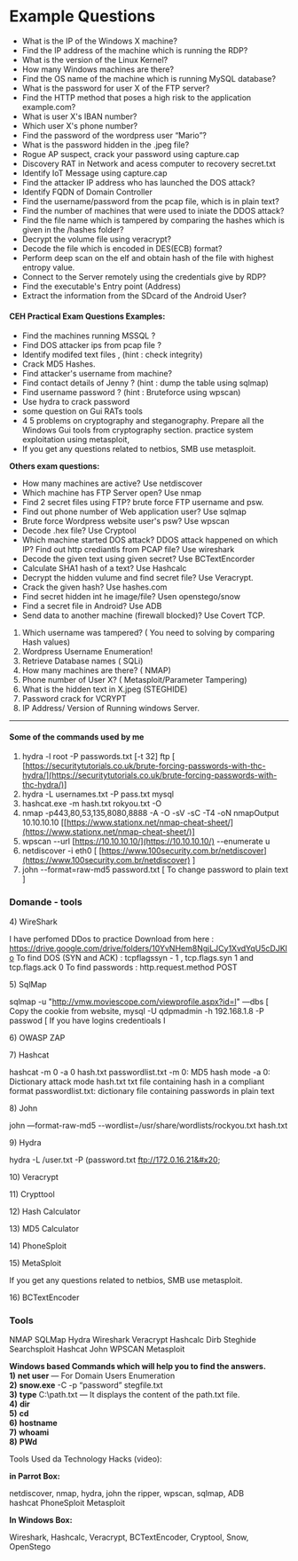 # Example Questions

* What is the IP of the Windows X machine?
* Find the IP address of the machine which is running the RDP?
* What is the version of the Linux Kernel?
* How many Windows machines are there?
* Find the OS name of the machine which is running MySQL database?
* What is the password for user X of the FTP server?
* Find the HTTP method that poses a high risk to the application example.com?
* What is user X's IBAN number?
* Which user X's phone number?
* Find the password of the wordpress user “Mario”?
* What is the password hidden in the .jpeg file?
* Rogue AP suspect, crack your password using capture.cap
* Discovery RAT in Network and acess computer to recovery secret.txt
* Identify IoT Message using capture.cap
* Find the attacker IP address who has launched the DOS attack?
* Identify FQDN of Domain Controller
* Find the username/password from the pcap file, which is in plain text?
* Find the number of machines that were used to iniate the DDOS attack?
* Find the file name which is tampered by comparing the hashes which is given in the /hashes folder?
* Decrypt the volume file using veracrypt?
* Decode the file which is encoded in DES(ECB) format?
* Perform deep scan on the elf and obtain hash of the file with highest entropy value.
* Connect to the Server remotely using the credentials give by RDP?
* Find the executable's Entry point (Address)
* Extract the information from the SDcard of the Android User?

#### CEH Practical Exam Questions Examples:

* Find the machines running MSSQL ?
* Find DOS attacker ips from pcap file ?
* Identify modifed text files , (hint : check integrity)
* Crack MD5 Hashes.
* Find attacker's username from machine?
* Find contact details of Jenny ? (hint : dump the table using sqlmap)
* Find username password ? (hint : Bruteforce using wpscan)
* Use hydra to crack password
* some question on Gui RATs tools
* 4 5 problems on cryptography and steganography. Prepare all the Windows Gui tools from cryptography section. practice system exploitation using metasploit,
* If you get any questions related to netbios, SMB use metasploit.

**Others exam questions:**

* How many machines are active? Use netdiscover
* Which machine has FTP Server open? Use nmap
* Find 2 secret files using FTP? brute force FTP username and psw.
* Find out phone number of Web application user? Use sqlmap
* Brute force Wordpress  website user's psw? Use wpscan
* Decode .hex file? Use Cryptool
* Which machine started DOS attack? DDOS attack happened on which IP? Find out http crediantls from PCAP file? Use wireshark
* Decode the given text using given secret? Use BCTextEncorder
* Calculate SHA1 hash of a text? Use Hashcalc
* Decrypt the hidden vulume and find secret file? Use Veracrypt.
* Crack the given hash? Use hashes.com
* Find secret hidden int he image/file? Usen openstego/snow
* Find a secret file in Android? Use ADB
* Send data to another machine (firewall blocked)? Use Covert TCP.

1. Which username was tampered? ( You need to solving by comparing Hash values)
2. Wordpress Username Enumeration!
3. Retrieve Database names ( SQLi)
4. How many machines are there? ( NMAP)
5. Phone number of User X? ( Metasploit/Parameter Tampering)
6. What is the hidden text in X.jpeg (STEGHIDE)
7. Password crack for VCRYPT
8. IP Address/ Version of Running windows Server.

***

#### Some of the commands used by me <a href="#user-content-some-of-the-commands-used-by-me" id="user-content-some-of-the-commands-used-by-me"></a>

1. hydra -l root -P passwords.txt \[-t 32] ftp \[ [https://securitytutorials.co.uk/brute-forcing-passwords-with-thc-hydra/](https://securitytutorials.co.uk/brute-forcing-passwords-with-thc-hydra/)]
2. hydra -L usernames.txt -P pass.txt mysql
3. hashcat.exe -m hash.txt rokyou.txt -O
4. nmap -p443,80,53,135,8080,8888 -A -O -sV -sC -T4 -oN nmapOutput 10.10.10.10 \[[https://www.stationx.net/nmap-cheat-sheet/](https://www.stationx.net/nmap-cheat-sheet/)]
5. wpscan --url [https://10.10.10.10/](https://10.10.10.10/) --enumerate u
6. netdiscover -i eth0 \[ [https://www.100security.com.br/netdiscover](https://www.100security.com.br/netdiscover) ]
7. john --format=raw-md5 password.txt \[ To change password to plain text ]

### Domande - tools

4\) WireShark

I have perfomed DDos to practice Download from here : https://drive.google.com/drive/folders/10YvNHem8NgjLJCy1XvdYqU5cDJKlo To find DOS (SYN and ACK) : tcpflagssyn - 1 , tcp.flags.syn 1 and tcp.flags.ack 0 To find passwords : http.request.method POST&#x20;

5\) SqlMap

sqlmap -u "http://vmw.moviescope.com/viewprofile.aspx?id=l" —dbs \[ Copy the cookie from website, mysql -U qdpmadmin -h 192.168.1.8 -P passwod \[ If you have logins credentioals I&#x20;

6\) OWASP ZAP

&#x20;7\) Hashcat

hashcat -m 0 -a 0 hash.txt passwordlist.txt -m 0: MD5 hash mode -a 0: Dictionary attack mode hash.txt txt file containing hash in a compliant format passwordlist.txt: dictionary file containing passwords in plain text

&#x20;8\) John

john —format-raw-md5 --wordlist=/usr/share/wordlists/rockyou.txt hash.txt&#x20;

9\) Hydra

hydra -L /user.txt -P (password.txt ftp://172.0.16.21&#x20;

10\) Veracrypt&#x20;

11\) Crypttool&#x20;

12\) Hash Calculator&#x20;

13\) MD5 Calculator&#x20;

14\) PhoneSploit&#x20;

15\) MetaSploit

If you get any questions related to netbios, SMB use metasploit.

16\) BCTextEncoder

### Tools

NMAP SQLMap Hydra Wireshark Veracrypt Hashcalc Dirb Steghide Searchsploit Hashcat John WPSCAN Metasploit&#x20;

**Windows based Commands which will help you to find the answers.**\
**1)** **net user** — For Domain Users Enumeration\
**2)** **snow.exe** -C -p “password” stegfile.txt\
**3)** **type** C:\path.txt — It displays the content of the path.txt file.\
**4)** **dir**\
**5)** **cd**\
**6)** **hostname**\
**7)** **whoami**\
**8)** **PWd**

Tools Used da Technology Hacks (video):

**in Parrot Box:**

netdiscover, nmap, hydra, john the ripper, wpscan, sqlmap, ADB\
hashcat PhoneSploit Metasploit

**In Windows Box:**

Wireshark, Hashcalc, Veracrypt, BCTextEncoder, Cryptool, Snow, OpenStego

\
 <a href="#effd" id="effd"></a>
-------------------------------

